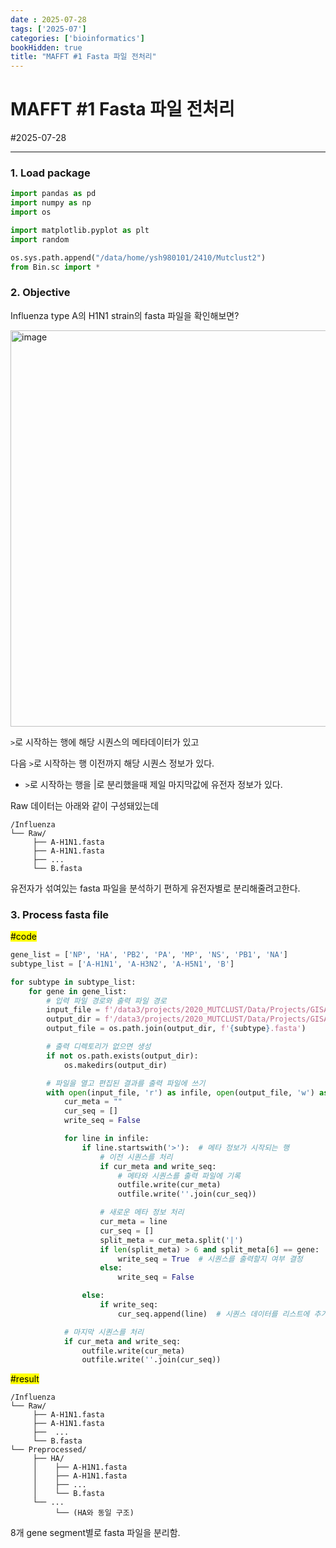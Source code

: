```yaml
---
date : 2025-07-28
tags: ['2025-07']
categories: ['bioinformatics']
bookHidden: true
title: "MAFFT #1 Fasta 파일 전처리"
---
```


# MAFFT #1 Fasta 파일 전처리

#2025-07-28

---

### 1. Load package

```python
import pandas as pd
import numpy as np
import os

import matplotlib.pyplot as plt
import random

os.sys.path.append("/data/home/ysh980101/2410/Mutclust2") 
from Bin.sc import *
```

###

### 2. Objective

Influenza type A의 H1N1 strain의 fasta 파일을 확인해보면?

<img width="1403" height="634" alt="image" src="https://github.com/user-attachments/assets/373e1c82-42a4-4654-828c-64ab7a6645f6" />


`>`로 시작하는 행에 해당 시퀀스의 메타데이터가 있고

다음 `>`로 시작하는 행 이전까지 해당 시퀀스 정보가 있다.

- `>`로 시작하는 행을 |로 분리했을때 제일 마지막값에 유전자 정보가 있다.

Raw 데이터는 아래와 같이 구성돼있는데

```plain text
/Influenza
└── Raw/
     ├── A-H1N1.fasta
     ├── A-H1N1.fasta
     ├── ...
     └── B.fasta
```

유전자가 섞여있는 fasta 파일을 분석하기 편하게 유전자별로 분리해줄려고한다.

###

### 3. Process fasta file

<mark>#code</mark>

```python
gene_list = ['NP', 'HA', 'PB2', 'PA', 'MP', 'NS', 'PB1', 'NA']
subtype_list = ['A-H1N1', 'A-H3N2', 'A-H5N1', 'B']

for subtype in subtype_list:
    for gene in gene_list:
        # 입력 파일 경로와 출력 파일 경로
        input_file = f'/data3/projects/2020_MUTCLUST/Data/Projects/GISAID_revision/Influenza/Raw/{subtype}.fasta'
        output_dir = f'/data3/projects/2020_MUTCLUST/Data/Projects/GISAID_revision/Influenza/Preprocessed/{gene}'
        output_file = os.path.join(output_dir, f'{subtype}.fasta')

        # 출력 디렉토리가 없으면 생성
        if not os.path.exists(output_dir):
            os.makedirs(output_dir)

        # 파일을 열고 편집된 결과를 출력 파일에 쓰기
        with open(input_file, 'r') as infile, open(output_file, 'w') as outfile:
            cur_meta = ""
            cur_seq = []
            write_seq = False

            for line in infile:
                if line.startswith('>'):  # 메타 정보가 시작되는 행
                    # 이전 시퀀스를 처리
                    if cur_meta and write_seq:
                        # 메타와 시퀀스를 출력 파일에 기록
                        outfile.write(cur_meta)
                        outfile.write(''.join(cur_seq))

                    # 새로운 메타 정보 처리
                    cur_meta = line
                    cur_seq = []
                    split_meta = cur_meta.split('|')
                    if len(split_meta) > 6 and split_meta[6] == gene:  # 7번째 값이 gene인지 확인
                        write_seq = True  # 시퀀스를 출력할지 여부 결정
                    else:
                        write_seq = False

                else:
                    if write_seq:
                        cur_seq.append(line)  # 시퀀스 데이터를 리스트에 추가

            # 마지막 시퀀스를 처리
            if cur_meta and write_seq:
                outfile.write(cur_meta)
                outfile.write(''.join(cur_seq))
```

<mark>#result</mark>

```plain text
/Influenza
└── Raw/
     ├── A-H1N1.fasta
     ├── A-H1N1.fasta
     ├──  ...
     └── B.fasta
└── Preprocessed/
     ├── HA/
     │    ├── A-H1N1.fasta
     │    ├── A-H1N1.fasta
     │    ├── ...
     │    └── B.fasta
     └── ...
          └── (HA와 동일 구조)
```

8개 gene segment별로 fasta 파일을 분리함.

#